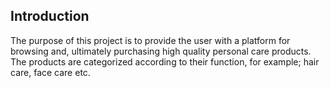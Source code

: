 ## Introduction

The purpose of this project is to provide the user with a platform for browsing and, ultimately purchasing high quality personal care products.
The products are categorized according to their function, for example; hair care, face care etc.
